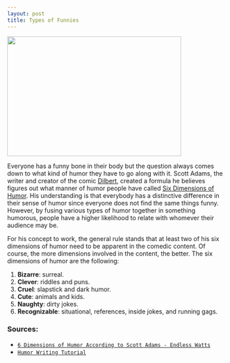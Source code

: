 ```yaml
---
layout: post
title: Types of Funnies
---
```

<a href="http://endlesswatts.com/6-dimensions-of-humor-according-to-scott-adams/
"><img src="https://actamu.github.io/laughing-aggies/public/images/Aplus.png" height="275" width="400" ></a>

Everyone has a funny bone in their body but the question always comes down to what kind of humor they have to go along with it. Scott Adams, the writer and creator of the comic <a href="http://dilbert.com/">Dilbert</a>, created a formula he believes figures out what manner of humor people have called <a href="http://blog.dilbert.com/2015/03/26/humor-writing-tutorial/">Six Dimensions of Humor</a>. His understanding is that everybody has a distinctive difference in their sense of humor since everyone does not find the same things funny. However, by fusing various types of humor together in something humorous, people have a higher likelihood to relate with whomever their audience may be. 

For his concept to work, the general rule stands that at least two of his six dimensions of humor need to be apparent in the comedic content. Of course, the more dimensions involved in the content, the better. The six dimensions of humor are the following:

<ol>
  <li><b>Bizarre</b>: surreal.</li>
  <li><b>Clever</b>: riddles and puns.</li>
  <li><b>Cruel</b>: slapstick and dark humor.</li>
  <li><b>Cute</b>: animals and kids.</li>
  <li><b>Naughty</b>: dirty jokes.</li>
  <li><b>Recognizable</b>: situational, references, inside jokes, and running gags.</li>
</ol>

### Sources:
<ul>
  <li><a href="http://endlesswatts.com/6-dimensions-of-humor-according-to-scott-adams/"><code class="highlighter-rouge">6 Dimensions of Humor According to Scott Adams - Endless Watts</code></a></li>
  <li><a href="http://blog.dilbert.com/2015/03/26/humor-writing-tutorial/"><code class="highlighter-rouge">Humor Writing Tutorial</code></a></li>
</ul>
